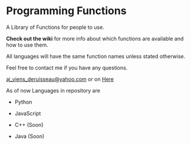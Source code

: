 # Programming Functions
A Library of Functions for people to use. 

<b>Check out the wiki</b> for more info about which functions are available and how to use them. 

All languages will have the same function names unless stated otherwise.

Feel free to contact me if you have any questions.

aj_viens_deruisseau@yahoo.com or on <a href='https://www.twitter.com/NoChiIlAustin'>Here <a>

As of now Languages in repository are 

- Python 

- JavaScript 

- C++ (Soon)

- Java (Soon)